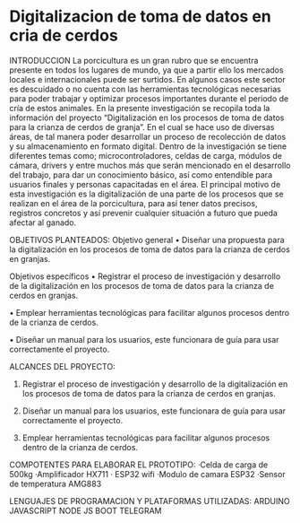 # Digitalizacion de toma de datos en cria de cerdos

INTRODUCCION
La porcicultura es un gran rubro que se encuentra presente en todos los lugares de mundo, ya que a partir ello los mercados locales e internacionales puede ser surtidos. En algunos casos este sector es descuidado o no cuenta con las herramientas tecnológicas necesarias para poder trabajar y optimizar procesos importantes durante el periodo de cría de estos animales.
En la presente investigación se recopila toda la información del proyecto “Digitalización en los procesos de toma de datos para la crianza de cerdos de granja”. En el cual se hace uso de diversas áreas, de tal manera poder desarrollar un proceso de recolección de datos y su almacenamiento en formato digital.
Dentro de la investigación se tiene diferentes temas como; microcontroladores, celdas de carga, módulos de cámara, drivers y entre muchos más que serán mencionado en el desarrollo del trabajo, para dar un conocimiento básico, así como entendible para usuarios finales y personas capacitadas en el área.
El principal motivo de esta investigación es la digitalización de una parte de los procesos que se realizan en el área de la porcicultura, para así tener datos precisos, registros concretos y así prevenir cualquier situación a futuro que pueda afectar al ganado.


OBJETIVOS PLANTEADOS:
Objetivo general
•	Diseñar una propuesta para la digitalización en los procesos de toma de datos para la crianza de cerdos en granjas.

Objetivos específicos
•	Registrar el proceso de investigación y desarrollo de la digitalización en los procesos de toma de datos para la crianza de cerdos en granjas.

•	Emplear herramientas tecnológicas para facilitar algunos procesos dentro de la crianza de cerdos.

•	Diseñar un manual para los usuarios, este funcionara de guía para usar correctamente el proyecto.

ALCANCES DEL PROYECTO:
1.	Registrar el proceso de investigación y desarrollo de la digitalización en los procesos de toma de datos para la crianza de cerdos en granjas.

2.	Diseñar un manual para los usuarios, este funcionara de guía para usar correctamente el proyecto.

3.	Emplear herramientas tecnológicas para facilitar algunos procesos dentro de la crianza de cerdos.

COMPOTENTES PARA ELABORAR EL PROTOTIPO:
·Celda de carga de 500kg
·Amplificador HX711
· ESP32 wifi
·Modulo de camara ESP32
·Sensor de temperatura AMG883

LENGUAJES DE PROGRAMACION Y PLATAFORMAS UTILIZADAS:
ARDUINO
JAVASCRIPT
NODE JS
BOOT TELEGRAM

